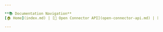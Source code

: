 ```yaml
---

**📚 Documentation Navigation**  
[🏠 Home](index.md) | [🔧 Open Connector API](open-connector-api.md) | [🔍 GraphQL API](graphql-api-guide.md) | [📄 CSV Import Guide](csv-import-guide.md) | [🔐 Security Hardening](security-hardening.md) | [📈 Usage Analytics](usage-analytics.md)

---
```

